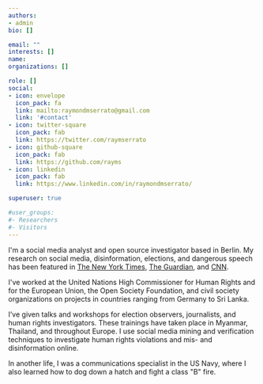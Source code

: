```yaml
---
authors:
- admin
bio: []

email: ""
interests: []
name:
organizations: []

role: []
social:
- icon: envelope
  icon_pack: fa
  link: mailto:raymondmserrato@gmail.com
  link: '#contact'
- icon: twitter-square
  icon_pack: fab
  link: https://twitter.com/raymserrato
- icon: github-square
  icon_pack: fab
  link: https://github.com/rayms
- icon: linkedin
  icon_pack: fab
  link: https://www.linkedin.com/in/raymondmserrato/

superuser: true

#user_groups:
#- Researchers
#- Visitors
---
```

I'm a social media analyst and open source investigator based in Berlin. My research on social media, disinformation, elections, and dangerous speech has been featured in [The New York Times](https://www.nytimes.com/2018/09/07/.../youtube-far-right-extremism.html), [The Guardian](https://www.theguardian.com/world/2018/apr/03/revealed-facebook-hate-speech-exploded-in-myanmar-during-rohingya-crisis), and [CNN](https://edition.cnn.com/2018/04/06/asia/myanmar-facebook-social-media-genocide-intl/index.html). 

I've worked at the United Nations High Commissioner for Human Rights and for the European Union, the Open Society Foundation, and civil society organizations on projects in countries ranging from Germany to Sri Lanka. 

I’ve given talks and workshops for election observers, journalists, and human rights investigators. These trainings have taken place in Myanmar, Thailand, and throughout Europe. I use social media mining and verification techniques to investigate human rights violations and mis- and disinformation online. 

In another life, I was a communications specialist in the US Navy, where I also learned how to dog down a hatch and fight a class "B" fire. 